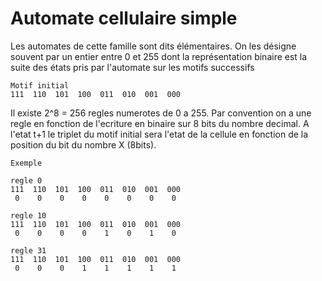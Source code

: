 # Automate cellulaire simple

Les automates de cette famille sont dits élémentaires. On les désigne souvent par un entier entre 0 et 255 dont la représentation binaire est la suite des états pris par l'automate sur les motifs successifs 

```
Motif initial
111  110  101  100  011  010  001  000
```

Il existe 2^8 = 256 regles numerotes de 0 a 255.
Par convention on a une regle en fonction de l'ecriture en binaire sur 8 bits du nombre decimal. A l'etat t+1 le triplet du motif initial sera l'etat de la cellule en fonction de la position du bit du nombre X (8bits).

```
Exemple

regle 0 
111  110  101  100  011  010  001  000
 0    0    0    0    0    0    0    0

regle 10
111  110  101  100  011  010  001  000
 0    0    0    0    1    0    1    0

regle 31
111  110  101  100  011  010  001  000
 0    0    0    1    1    1    1    1
```


